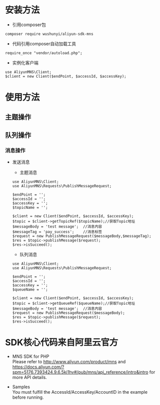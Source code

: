 # 安装方法

- 引用composer包
```
composer require wushunyi/aliyun-sdk-mns
```

- 代码引用composer自动加载工具

```
require_once "vendor/autoload.php";

```

- 实例化客户端
```
use AliyunMNS\Client;
$client = new Client($endPoint, $accessId, $accessKey);

```

# 使用方法

## 主题操作

## 队列操作

### 消息操作

- 发送消息

    - 主题消息

    ```
    use AliyunMNS\Client;
    use AliyunMNS\Requests\PublishMessageRequest;

    $endPoint = '';
    $accessId = '';
    $accessKey = '';
    $topicName = '';

    $client = new Client($endPoint, $accessId, $accessKey);
    $topic = $client->getTopicRef($topicName);//获取Topic地址
    $messageBody = 'test message';  //消息内容
    $messageTag = 'pay_success';    //消息标签
    $request = new PublishMessageRequest($messageBody,$messageTag);
    $res = $topic->publishMessage($request);
    $res->isSucceed();
    ```

    - 队列消息
    ```
    use AliyunMNS\Client;
    use AliyunMNS\Requests\PublishMessageRequest;

    $endPoint = '';
    $accessId = '';
    $accessKey = '';
    $queueName = '';

    $client = new Client($endPoint, $accessId, $accessKey);
    $topic = $client->getQueueRef($queueName);//获取Topic地址
    $messageBody = 'test message';  //消息内容
    $request = new PublishMessageRequest($messageBody);
    $res = $topic->publishMessage($request);
    $res->isSucceed();

    ```


# SDK核心代码来自阿里云官方

- MNS SDK for PHP    
Please refer to http://www.aliyun.com/product/mns and  https://docs.aliyun.com/?spm=5176.7393424.9.6.5ki1hv#/pub/mns/api_reference/intro&intro for more API details.    

- Samples    
You must fulfill the AccessId/AccessKey/AccountID in the example before running.   
